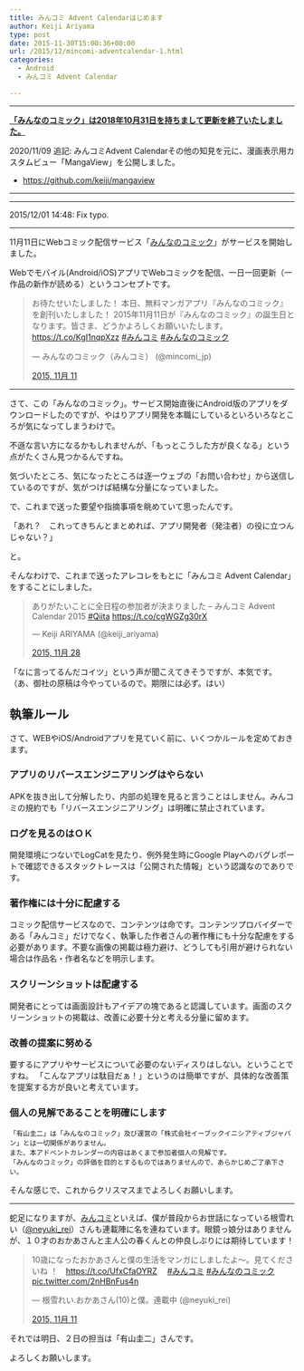 ```yaml
---
title: みんコミ Advent Calendarはじめます
author: Keiji Ariyama
type: post
date: 2015-11-30T15:00:36+00:00
url: /2015/12/mincomi-adventcalendar-1.html
categories:
  - Android
  - みんコミ Advent Calendar

---
```


----
**[「みんなのコミック」は2018年10月31日を持ちまして更新を終了いたしました。](https://twitter.com/mincomi_jp/status/1057847395889737730)**

2020/11/09 追記:
みんコミAdvent Calendarその他の知見を元に、漫画表示用カスタムビュー「MangaView」を公開しました。

 * https://github.com/keiji/mangaview
----

* * *

2015/12/01 14:48: Fix typo.

* * *

11月11日にWebコミック配信サービス「[みんなのコミック][1]」がサービスを開始しました。

Webでモバイル(Android/iOS)アプリでWebコミックを配信、一日一回更新（一作品の新作が読める）というコンセプトです。

<blockquote class="twitter-tweet" lang="ja">
  <p lang="ja" dir="ltr">
    お待たせいたしました！ 本日、無料マンガアプリ『みんなのコミック』を創刊いたしました！ 2015年11月11日が『みんなのコミック』の誕生日となります。皆さま、どうかよろしくお願いいたします。 <a href="https://t.co/KgI1nqpXzz">https://t.co/KgI1nqpXzz</a> <a href="https://twitter.com/hashtag/%E3%81%BF%E3%82%93%E3%82%B3%E3%83%9F?src=hash">#みんコミ</a> <a href="https://twitter.com/hashtag/%E3%81%BF%E3%82%93%E3%81%AA%E3%81%AE%E3%82%B3%E3%83%9F%E3%83%83%E3%82%AF?src=hash">#みんなのコミック</a>
  </p>
  
  <p>
    — みんなのコミック（みんコミ） (@mincomi_jp)
  </p>
  
  <p>
    <a href="https://twitter.com/mincomi_jp/status/664367432648146945">2015, 11月 11</a>
  </p>
</blockquote>



* * *

さて、この「みんなのコミック」。サービス開始直後にAndroid版のアプリをダウンロードしたのですが、やはりアプリ開発を本職にしているといろいろなところが気になってしまうわけで。

不遜な言い方になるかもしれませんが、「もっとこうした方が良くなる」という点がたくさん見つかるんですね。

気づいたところ、気になったところは逐一ウェブの「お問い合わせ」から送信しているのですが、気がつけば結構な分量になっていました。

で、これまで送った要望や指摘事項を眺めていて思ったんです。

「あれ？　これってきちんとまとめれば、アプリ開発者（発注者）の役に立つんじゃない？」

と。

そんなわけで、これまで送ったアレコレをもとに「みんコミ Advent Calendar」をすることにしました。

<blockquote class="twitter-tweet" lang="ja">
  <p lang="ja" dir="ltr">
    ありがたいことに全日程の参加者が決まりました &#8211; みんコミ Advent Calendar 2015 <a href="https://twitter.com/hashtag/Qiita?src=hash">#Qiita</a> <a href="https://t.co/cgWGZg30rX">https://t.co/cgWGZg30rX</a>
  </p>
  
  <p>
    — Keiji ARIYAMA (@keiji_ariyama)
  </p>
  
  <p>
    <a href="https://twitter.com/keiji_ariyama/status/670466011800276992">2015, 11月 28</a>
  </p>
</blockquote>

「なに言ってるんだコイツ」という声が聞こえてきそうですが、本気です。 （あ、御社の原稿は今やっているので。期限には必ず。はい）

<!--more-->

## 執筆ルール

さて、WEBやiOS/Androidアプリを見ていく前に、いくつかルールを定めておきます。

### アプリのリバースエンジニアリングはやらない

APKを抜き出して分解したり、内部の処理を見ると言うことはしません。みんコミの規約でも「リバースエンジニアリング」は明確に禁止されています。

### ログを見るのはＯＫ

開発環境につないでLogCatを見たり、例外発生時にGoogle Playへのバグレポートで確認できるスタックトレースは「公開された情報」という認識なのでありです。

### 著作権には十分に配慮する

コミック配信サービスなので、コンテンツは命です。コンテンツプロバイダーである「みんコミ」だけでなく、執筆した作者さんの著作権にも十分な配慮をする必要があります。不要な画像の掲載は極力避け、どうしても引用が避けられない場合は作品名・作者名などを明示します。

### スクリーンショットは配慮する

開発者にとっては画面設計もアイデアの塊であると認識しています。画面のスクリーンショットの掲載は、改善に必要十分と考える分量に留めます。

### 改善の提案に努める

要するにアプリやサービスについて必要のないディスりはしない。ということですね。 「こんなアプリは駄目だぁ！」というのは簡単ですが、具体的な改善策を提案する方が良いと考えています。

### 個人の見解であることを明確にします

    「有山圭二」は「みんなのコミック」及び運営の「株式会社イーブックイニシアティブジャパン」とは一切関係がありません。
    また、本アドベントカレンダーの内容はあくまで参加者個人の見解です。
    「みんなのコミック」の評価を目的とするものではありませんので、あらかじめご了承下さい。
    

そんな感じで、これからクリスマスまでよろしくお願いします。

* * *

蛇足になりますが、[みんコミ][2]といえば、僕が普段からお世話になっている根雪れい（[@neyuki_rei][3]）さんも連載陣に名を連ねています。眼鏡っ娘分はありませんが、１０才のおかあさんと主人公の春くんとの仲良しぶりには期待しています！

<blockquote class="twitter-tweet" lang="ja">
  <p lang="ja" dir="ltr">
    10歳になったおかあさんと僕の生活をマンガにしましたよ～。見てくださいね ！　<a href="https://t.co/UfxCfaOYRZ">https://t.co/UfxCfaOYRZ</a>　 <a href="https://twitter.com/hashtag/%E3%81%BF%E3%82%93%E3%82%B3%E3%83%9F?src=hash">#みんコミ</a> <a href="https://twitter.com/hashtag/%E3%81%BF%E3%82%93%E3%81%AA%E3%81%AE%E3%82%B3%E3%83%9F%E3%83%83%E3%82%AF?src=hash">#みんなのコミック</a> <a href="https://t.co/2nHBnFus4n">pic.twitter.com/2nHBnFus4n</a>
  </p>
  
  <p>
    — 根雪れい.おかあさん(10)と僕。連載中 (@neyuki_rei)
  </p>
  
  <p>
    <a href="https://twitter.com/neyuki_rei/status/664369017038110720">2015, 11月 11</a>
  </p>
</blockquote>

それでは明日、２日の担当は「有山圭二」さんです。

よろしくお願いします。

 [1]: https://www.mincomi.jp/
 [2]: (https://www.mincomi.jp/)
 [3]: https://twitter.com/neyuki_rei